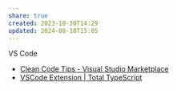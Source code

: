 ```yaml
---
share: true
created: 2023-10-30T14:29
updated: 2024-08-18T15:05
---
```

VS Code
- [Clean Code Tips - Visual Studio Marketplace](https://marketplace.visualstudio.com/items?itemName=chriswingler.clean-code-tips "Clean Code Tips - Visual Studio Marketplace")
- [VSCode Extension | Total TypeScript](https://www.totaltypescript.com/vscode-extension "VSCode Extension | Total TypeScript")